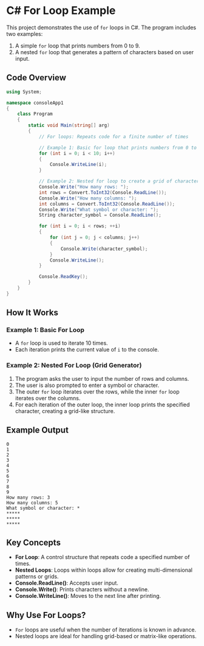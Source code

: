 # C# For Loop Example

This project demonstrates the use of `for` loops in C#. The program includes two examples:
1. A simple `for` loop that prints numbers from 0 to 9.
2. A nested `for` loop that generates a pattern of characters based on user input.



## Code Overview
```csharp
using System;

namespace consoleApp1
{
    class Program
    {
        static void Main(string[] arg)
        {
            // For loops: Repeats code for a finite number of times

            // Example 1: Basic for loop that prints numbers from 0 to 9
            for (int i = 0; i < 10; i++)
            {
                Console.WriteLine(i);   
            }

            // Example 2: Nested for loop to create a grid of characters
            Console.Write("How many rows: ");
            int rows = Convert.ToInt32(Console.ReadLine());
            Console.Write("How many columns: ");
            int columns = Convert.ToInt32(Console.ReadLine());
            Console.Write("What symbol or character: ");
            String character_symbol = Console.ReadLine();

            for (int i = 0; i < rows; ++i)
            {
                for (int j = 0; j < columns; j++)
                {
                    Console.Write(character_symbol);
                }
                Console.WriteLine();
            }

            Console.ReadKey();
        }
    }
}
```

## How It Works
### Example 1: Basic For Loop
- A `for` loop is used to iterate 10 times.
- Each iteration prints the current value of `i` to the console.

### Example 2: Nested For Loop (Grid Generator)
1. The program asks the user to input the number of rows and columns.
2. The user is also prompted to enter a symbol or character.
3. The outer `for` loop iterates over the rows, while the inner `for` loop iterates over the columns.
4. For each iteration of the outer loop, the inner loop prints the specified character, creating a grid-like structure.

## Example Output
```
0
1
2
3
4
5
6
7
8
9
How many rows: 3
How many columns: 5
What symbol or character: *
*****
*****
*****
```

## Key Concepts
- **For Loop**: A control structure that repeats code a specified number of times.
- **Nested Loops**: Loops within loops allow for creating multi-dimensional patterns or grids.
- **Console.ReadLine()**: Accepts user input.
- **Console.Write()**: Prints characters without a newline.
- **Console.WriteLine()**: Moves to the next line after printing.

## Why Use For Loops?
- `For` loops are useful when the number of iterations is known in advance.
- Nested loops are ideal for handling grid-based or matrix-like operations.



